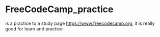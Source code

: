 # FreeCodeCamp_practice
is a practice to a study page https://www.freecodecamp.org, it is really good for learn and practice
